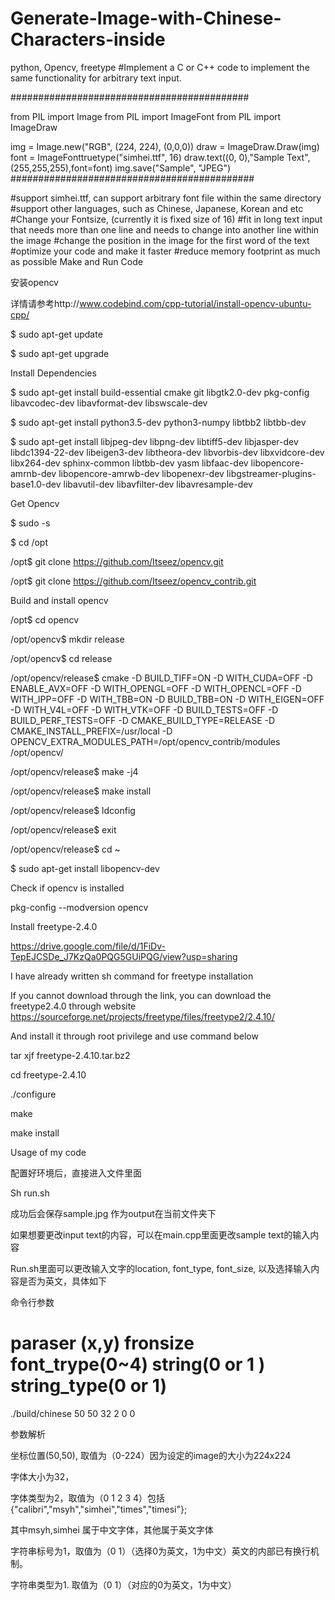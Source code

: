 # Generate-Image-with-Chinese-Characters-inside
python, Opencv, freetype
#Implement a C or C++ code to implement the same functionality for arbitrary text input.

###########################################

from PIL import Image
from PIL import ImageFont
from PIL import ImageDraw 

img = Image.new("RGB", (224, 224), (0,0,0))
draw = ImageDraw.Draw(img)
font = ImageFonttruetype("simhei.ttf", 16)
draw.text((0, 0),"Sample Text",(255,255,255),font=font)
img.save("Sample", "JPEG")
############################################

#support simhei.ttf, can support arbitrary font file within the same directory
#support other languages, such as Chinese, Japanese, Korean and etc
#Change your Fontsize, (currently it is fixed size of 16)
#fit in long text input that needs more than one line and needs to change into another line within the image
#change the position in the image for the first word of the text
#optimize your code and make it faster
#reduce memory footprint as much as possible
Make and Run Code

安装opencv

详情请参考http://www.codebind.com/cpp-tutorial/install-opencv-ubuntu-cpp/

$ sudo apt-get update 

$ sudo apt-get upgrade

Install Dependencies

$ sudo apt-get install build-essential cmake git libgtk2.0-dev pkg-config libavcodec-dev libavformat-dev libswscale-dev 

$ sudo apt-get install python3.5-dev python3-numpy libtbb2 libtbb-dev

$ sudo apt-get install libjpeg-dev libpng-dev libtiff5-dev libjasper-dev libdc1394-22-dev libeigen3-dev libtheora-dev libvorbis-dev libxvidcore-dev libx264-dev sphinx-common libtbb-dev yasm libfaac-dev libopencore-amrnb-dev libopencore-amrwb-dev libopenexr-dev libgstreamer-plugins-base1.0-dev libavutil-dev libavfilter-dev libavresample-dev

Get Opencv

$ sudo -s

$ cd /opt

/opt$ git clone https://github.com/Itseez/opencv.git

/opt$ git clone https://github.com/Itseez/opencv_contrib.git

Build and install opencv

/opt$ cd opencv

/opt/opencv$ mkdir release

/opt/opencv$ cd release

/opt/opencv/release$ cmake -D BUILD_TIFF=ON -D WITH_CUDA=OFF -D ENABLE_AVX=OFF -D WITH_OPENGL=OFF -D WITH_OPENCL=OFF -D WITH_IPP=OFF -D WITH_TBB=ON -D BUILD_TBB=ON -D WITH_EIGEN=OFF -D WITH_V4L=OFF -D WITH_VTK=OFF -D BUILD_TESTS=OFF -D BUILD_PERF_TESTS=OFF -D CMAKE_BUILD_TYPE=RELEASE -D CMAKE_INSTALL_PREFIX=/usr/local -D OPENCV_EXTRA_MODULES_PATH=/opt/opencv_contrib/modules /opt/opencv/

/opt/opencv/release$ make -j4

/opt/opencv/release$ make install

/opt/opencv/release$ ldconfig

/opt/opencv/release$ exit

/opt/opencv/release$ cd ~

$ sudo apt-get install libopencv-dev

Check if opencv is installed

pkg-config --modversion opencv

Install freetype-2.4.0

https://drive.google.com/file/d/1FiDv-TepEJCSDe_J7KzQa0PQG5GUiPQG/view?usp=sharing

I have already written sh command for freetype installation 

 

If you cannot download through the link, you can download the freetype2.4.0 through website https://sourceforge.net/projects/freetype/files/freetype2/2.4.10/

 

And install it through root privilege and use command below

tar xjf freetype-2.4.10.tar.bz2

cd freetype-2.4.10

./configure

make

make install

Usage of my code

配置好环境后，直接进入文件里面

Sh run.sh

成功后会保存sample.jpg 作为output在当前文件夹下

如果想要更改input text的内容，可以在main.cpp里面更改sample text的输入内容

Run.sh里面可以更改输入文字的location, font_type, font_size, 以及选择输入内容是否为英文，具体如下

命令行参数

# paraser      (x,y) fronsize font_trype(0~4) string(0 or 1 ) string_type(0 or 1)

./build/chinese 50 50   32          2            0          0

参数解析

坐标位置(50,50),   取值为（0-224）因为设定的image的大小为224x224

字体大小为32，

字体类型为2，取值为（0 1 2 3 4）包括{"calibri","msyh","simhei","times","timesi"};  

其中msyh,simhei 属于中文字体，其他属于英文字体

字符串标号为1，取值为（0 1）（选择0为英文，1为中文）英文的内部已有换行机制。

字符串类型为1. 取值为（0 1）（对应的0为英文，1为中文）

 
